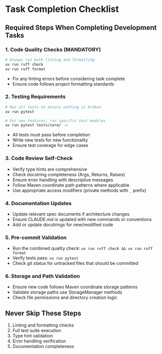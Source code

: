 # Task Completion Checklist

## Required Steps When Completing Development Tasks

### 1. Code Quality Checks (MANDATORY)
```bash
# Always run both linting and formatting
uv run ruff check
uv run ruff format
```
- Fix any linting errors before considering task complete
- Ensure code follows project formatting standards

### 2. Testing Requirements
```bash
# Run all tests to ensure nothing is broken
uv run pytest

# For new features, run specific test modules
uv run pytest tests/core/ -v
```
- All tests must pass before completion
- Write new tests for new functionality
- Ensure test coverage for edge cases

### 3. Code Review Self-Check
- Verify type hints are comprehensive
- Check docstring completeness (Args, Returns, Raises)
- Ensure error handling with descriptive messages
- Follow Maven coordinate path patterns where applicable
- Use appropriate access modifiers (private methods with `_` prefix)

### 4. Documentation Updates
- Update relevant spec documents if architecture changes
- Ensure CLAUDE.md is updated with new commands or conventions
- Add or update docstrings for new/modified code

### 5. Pre-commit Validation
- Run the combined quality check: `uv run ruff check && uv run ruff format`
- Verify tests pass: `uv run pytest`
- Check git status for untracked files that should be committed

### 6. Storage and Path Validation
- Ensure new code follows Maven coordinate storage patterns
- Validate storage paths use StorageManager methods
- Check file permissions and directory creation logic

## Never Skip These Steps
1. Linting and formatting checks
2. Full test suite execution  
3. Type hint validation
4. Error handling verification
5. Documentation completeness